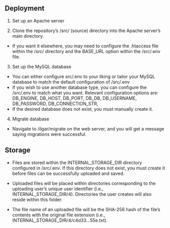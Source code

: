 ## Deployment
 1. Set up an Apache server
   
 2. Clone the repository’s /src/ (source) directory into the Apache server’s main directory.
- If you want it elsewhere, you may need to configure the .htaccess file within the /src/ directory and the BASE_URL option within the /src/.env file.

 3. Set up the MySQL database
- You can either configure src/.env to your liking or tailor your MySQL database to match the default configuration of /src/.env
- If you wish to use another database type, you can configure the /src/.env to match what you want. Relevant configuration options are:
  DB_ENGINE,
  DB_HOST,
  DB_PORT,
  DB_DB,
  DB_USERNAME,
  DB_PASSWORD,
  DB_CONNECTION_STR, 
- If the desired database does not exist, you must manually create it.

 4. Migrate database
- Navigate to /ilgar/migrate on the web server, and you will get a message saying migrations were successful.

## Storage
- Files are stored within the INTERNAL_STORAGE_DIR directory configured in /src/.env. If this directory does not exist, you must create it before files can be successfully uploaded and saved.

- Uploaded files will be placed within directories corresponding to the uploading user’s unique user identifier (i.e., INTERNAL_STORAGE_DIR/4). Directories the user creates will also reside within this folder.
- The file name of an uploaded file will be the SHA-256 hash of the file’s contents with the original file extension (i.e., INTERNAL_STORAGE_DIR/4/c4d33…55e.txt).
